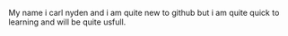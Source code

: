 My name i carl nyden and i am quite new to github but i am quite quick to learning and will be quite usfull.
